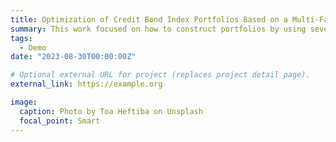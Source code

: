 ```yaml
---
title: Optimization of Credit Bond Index Portfolios Based on a Multi‐Factor Risk‐Return Model
summary: This work focused on how to construct portfolios by using several underlying credit bond indexes of different implied credit ratings and maturity dates. Our goal is tracking the target bond index and attaining excess return.
tags:
  - Demo
date: "2023-08-30T00:00:00Z"

# Optional external URL for project (replaces project detail page).
external_link: https://example.org

image:
  caption: Photo by Toa Heftiba on Unsplash
  focal_point: Smart
---
```

